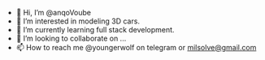 - 👋 Hi, I’m @anqoVoube
- 👀 I’m interested in modeling 3D cars.
- 🌱 I’m currently learning full stack development.
- 💞️ I’m looking to collaborate on ...
- 📫 How to reach me @youngerwolf on telegram or milsolve@gmail.com

<!---
anqoVoube/anqoVoube is a ✨ special ✨ repository because its `README.md` (this file) appears on your GitHub profile.
You can click the Preview link to take a look at your changes.
--->
